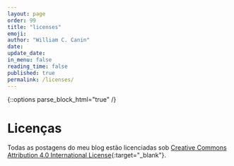 ```yaml
---
layout: page
order: 99
title: "licenses"
emoji:
author: "William C. Canin"
date:
update_date:
in_menu: false
reading_time: false
published: true
permalink: /licenses/
---
```


{::options parse_block_html="true" /}

# Licenças

Todas as postagens do meu blog estão licenciadas sob [Creative Commons Attribution 4.0 International License](https://creativecommons.org/licenses/by/4.0/){:target="_blank"}.

<!-- As fotografias contidas nas publicações da página [momentos](/pixels/) são protegidas por direitos autorais e estão sob a proteção de
**Todos os direitos reservados**. Qualquer uso, cópia ou distribuição não autorizada é estritamente proibido.-->
